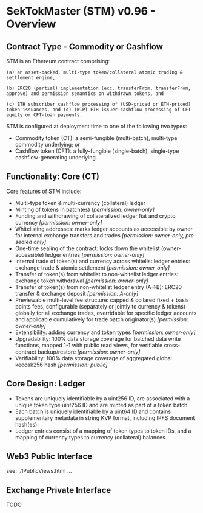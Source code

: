 # SekTokMaster (STM) v0.96 - Overview

## Contract Type - Commodity or Cashflow
STM is an Ethereum contract comprising:

    (a) an asset-backed, multi-type token/collateral atomic trading & settlement engine,
    
    (b) ERC20 (partial) implementation (exc. transferFrom, transferFrom, approve) and permission semantics on withdrawn tokens, and
    
    (c) ETH subscriber cashflow processing of (USD-priced or ETH-priced) token issuances, and (d) (WIP) ETH issuer cashflow processing of CFT-equity or CFT-loan payments. 

STM is configured at deployment time to one of the following two types:
* Commodity token (CT):  a semi-fungible (multi-batch), multi-type commodity underlying; or
* Cashflow token (CFT): a fully-fungible (single-batch), single-type cashflow-generating underlying.

## Functionality: Core (CT)
Core features of STM include:
* Multi-type token & multi-currency (collateral) ledger
* Minting of tokens in batch(es) *[permission: owner-only]*
* Funding and withdrawing of collateralized ledger fiat and crypto currency *[permission: owner-only]*
* Whitelisting addresses: marks ledger accounts as accessible by owner for internal exchange transfers and trades *[permission: owner-only, pre-sealed only]*
* One-time sealing of the contract: locks down the whitelist (owner-accessible) ledger entries *[permission: owner-only]*
* Internal trade of token(s) and currency across whitelist ledger entries: exchange trade & atomic settlement *[permission: owner-only]*
* Transfer of token(s) from whitelist to non-whitelist ledger entries: exchange token withdrawal *[permission: owner-only]*
* Transfer of token(s) from non-whitelist ledger entry (A->B): ERC20 transfer & exchange deposit *[permission: A-only]*
* Previewable multi-level fee structure: capped & collared fixed + basis points fees, configurable (separately or jointly to currency & tokens) globally for all exchange trades, overridable for specific ledger accounts and applicable cumulatively for trade batch originator(s) *[permission: owner-only]*
* Extensibility: adding currency and token types *[permission: owner-only]*
* Upgradability: 100% data storage coverage for batched data write functions, mapped 1-1 with public read views, for verifiable cross-contract backup/restore *[permission: owner-only]*
* Verifiability: 100% data storage coverage of aggregated global keccak256 hash *[permission: public]*

## Core Design: Ledger
* Tokens are uniquely identifiable by a uint256 ID, are associated with a unique token type uint256 ID and are minted as part of a token batch.
* Each batch is uniquely identifiable by a uint64 ID and contains supplementary metadata in string KVP format, including IPFS document hash(es).
* Ledger entries consist of a mapping of token types to token IDs, and a mapping of currency types to currency (collateral) balances.

## Web3 Public Interface
see: ./IPublicViews.html ...

## Exchange Private Interface
TODO


